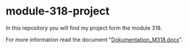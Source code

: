 # module-318-project

In this repository you will find my project form the module 318.

For more information read the document "[Dokumentation_M318.docx](https://github.com/02lars02/modul-318-student/raw/master/Dokumentation_M318.docx)".
